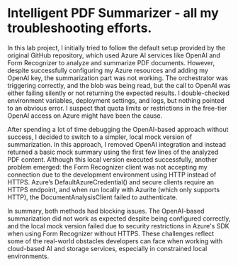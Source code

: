 # Intelligent PDF Summarizer - all my troubleshooting efforts. 

In this lab project, I initially tried to follow the default setup provided by the original GitHub repository, which used Azure AI services like OpenAI and Form Recognizer to analyze and summarize PDF documents. However, despite successfully configuring my Azure resources and adding my OpenAI key, the summarization part was not working. The orchestrator was triggering correctly, and the blob was being read, but the call to OpenAI was either failing silently or not returning the expected results. I double-checked environment variables, deployment settings, and logs, but nothing pointed to an obvious error. I suspect that quota limits or restrictions in the free-tier OpenAI access on Azure might have been the cause.

After spending a lot of time debugging the OpenAI-based approach without success, I decided to switch to a simpler, local mock version of summarization. In this approach, I removed OpenAI integration and instead returned a basic mock summary using the first few lines of the analyzed PDF content. Although this local version executed successfully, another problem emerged: the Form Recognizer client was not accepting my connection due to the development environment using HTTP instead of HTTPS. Azure’s DefaultAzureCredential() and secure clients require an HTTPS endpoint, and when run locally with Azurite (which only supports HTTP), the DocumentAnalysisClient failed to authenticate.

In summary, both methods had blocking issues. The OpenAI-based summarization did not work as expected despite being configured correctly, and the local mock version failed due to security restrictions in Azure's SDK when using Form Recognizer without HTTPS. These challenges reflect some of the real-world obstacles developers can face when working with cloud-based AI and storage services, especially in constrained local environments.

